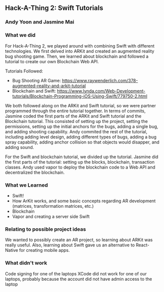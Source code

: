 ## Hack-A-Thing 2: Swift Tutorials
### Andy Yoon and Jasmine Mai

### What we did
For Hack-A-Thing 2, we played around with combining Swift with different technologies. We first delved into ARKit and created an augmented reality bug shooting game. Then, we learned about blockchain and followed a tutorial to create our own Blockchain Web API. 

Tutorials Followed:
* Bug Shooting AR Game: https://www.raywenderlich.com/378-augmented-reality-and-arkit-tutorial
* Blockchain and Swift: https://www.lynda.com/Web-Development-tutorials/Blockchain-Programming-iOS-Using-Swift/779750-2.html

We both followed along on the ARKit and Swift tutorial, so we were partner programmed through the entire tutorial together. In terms of commits, Jasmine coded the first parts of the ARKit and Swift tutorial and the Blockchain tutorial. This consisted of setting up the project, setting the permissions, setting up the initial anchors for the bugs, adding a single bug, and adding shooting capability. Andy commited the rest of the tutorial, including adding level design, adding different types of bugs, adding a bug spray capability, adding anchor collision so that objects would disapper, and adding sound.

For the Swift and blockchain tutorial, we divided up the tutorial. Jasmine did the first parts of the tutorial: setting up the blocks, blockchain, transaction classes. Andy used vapor to deploy the blockchain code to a Web API and decentralized the blockchain.


### What we Learned
* Swift!
* How ArKit works, and some basic concepts regarding AR development (matrices, transformation matrices, etc.)
* Blockchain
* Vapor and creating a server side Swift 


### Relating to possible project ideas
We wanted to possibly create an AR project, so learning about ARKit was really useful. Also, learning about Swift gave us an alternative to React-Native for creating mobile apps. 

### What didn't work
Code signing for one of the laptops XCode did not work for one of our laptops, probably because the account did not have admin access to the laptop